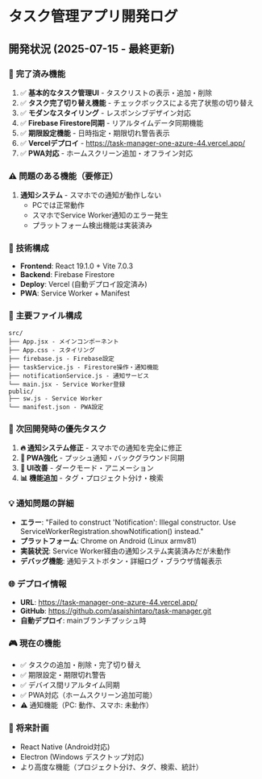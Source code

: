 # タスク管理アプリ開発ログ

## 開発状況 (2025-07-15 - 最終更新)

### 🚀 **完了済み機能**
1. ✅ **基本的なタスク管理UI** - タスクリストの表示・追加・削除
2. ✅ **タスク完了切り替え機能** - チェックボックスによる完了状態の切り替え
3. ✅ **モダンなスタイリング** - レスポンシブデザイン対応
4. ✅ **Firebase Firestore同期** - リアルタイムデータ同期機能
5. ✅ **期限設定機能** - 日時指定・期限切れ警告表示
6. ✅ **Vercelデプロイ** - https://task-manager-one-azure-44.vercel.app/
7. ✅ **PWA対応** - ホームスクリーン追加・オフライン対応

### ⚠️ **問題のある機能（要修正）**
1. **通知システム** - スマホでの通知が動作しない
   - PCでは正常動作
   - スマホでService Worker通知のエラー発生
   - プラットフォーム検出機能は実装済み

### 🔧 **技術構成**
- **Frontend**: React 19.1.0 + Vite 7.0.3
- **Backend**: Firebase Firestore
- **Deploy**: Vercel (自動デプロイ設定済み)
- **PWA**: Service Worker + Manifest

### 📁 **主要ファイル構成**
```
src/
├── App.jsx - メインコンポーネント
├── App.css - スタイリング
├── firebase.js - Firebase設定
├── taskService.js - Firestore操作・通知機能
├── notificationService.js - 通知サービス
└── main.jsx - Service Worker登録
public/
├── sw.js - Service Worker
└── manifest.json - PWA設定
```

### 🎯 **次回開発時の優先タスク**
1. **🔥 通知システム修正** - スマホでの通知を完全に修正
2. **📱 PWA強化** - プッシュ通知・バックグラウンド同期
3. **🎨 UI改善** - ダークモード・アニメーション
4. **📊 機能追加** - タグ・プロジェクト分け・検索

### 💡 **通知問題の詳細**
- **エラー**: "Failed to construct 'Notification': Illegal constructor. Use ServiceWorkerRegistration.showNotification() instead."
- **プラットフォーム**: Chrome on Android (Linux armv81)
- **実装状況**: Service Worker経由の通知システム実装済みだが未動作
- **デバッグ機能**: 通知テストボタン・詳細ログ・ブラウザ情報表示

### 🌐 **デプロイ情報**
- **URL**: https://task-manager-one-azure-44.vercel.app/
- **GitHub**: https://github.com/asaishintaro/task-manager.git
- **自動デプロイ**: mainブランチプッシュ時

### 🎮 **現在の機能**
- ✅ タスクの追加・削除・完了切り替え
- ✅ 期限設定・期限切れ警告
- ✅ デバイス間リアルタイム同期
- ✅ PWA対応（ホームスクリーン追加可能）
- ⚠️ 通知機能（PC: 動作、スマホ: 未動作）

### 🔮 **将来計画**
- React Native (Android対応)
- Electron (Windows デスクトップ対応)
- より高度な機能（プロジェクト分け、タグ、検索、統計）